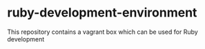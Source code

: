# ruby-development-environment
This repository contains a vagrant box which can be used for Ruby development
